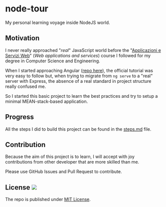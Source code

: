 # node-tour

My personal learning voyage inside NodeJS world.

## Motivation

I never really approached "_real_" JavaScript world before the "[Applicazioni e Servizi Web](https://www.unibo.it/it/didattica/insegnamenti/insegnamento/2018/412604)" (_Web applications and services_) course I followed for my degree in Computer Science and Engineering.

When I started approaching Angular ([repo here](https://github.com/NiccoMlt/Angular-Tour-of-Heroes)), the official tutorial was very easy to follow but, when trying to migrate from ```ng serve``` to a "real" server with Express, the absence of a real standard in project structure really confused me.

So I started this basic project to learn the best practices and try to setup a minimal MEAN-stack-based application.

## Progress

All the steps I did to build this project can be found in the [steps.md](./steps.md) file.

## Contribution

Because the aim of this project is to learn, I will accept with joy contributions from other developer that are more skilled than me.

Please use GitHub Issues and Pull Request to contribute.

## License ![](https://img.shields.io/github/license/NiccoMlt/node-tour.svg?style=flat)

The repo is published under [MIT License](./LICENSE).
